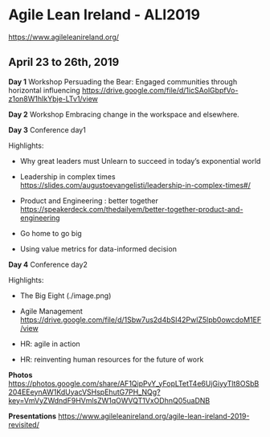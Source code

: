 

# Agile Lean Ireland - ALI2019

https://www.agileleanireland.org/

## April 23 to 26th, 2019

**Day 1**
Workshop
Persuading the Bear: Engaged communities through horizontal influencing
https://drive.google.com/file/d/1icSAolGbpfVo-z1on8W1hIkYbje-LTv1/view

**Day 2**
Workshop
Embracing change in the workspace and elsewhere.

**Day 3**
Conference day1

Highlights:

- Why great leaders must Unlearn to succeed in today’s exponential world

- Leadership in complex times
https://slides.com/augustoevangelisti/leadership-in-complex-times#/

- Product and Engineering : better together
https://speakerdeck.com/thedailyem/better-together-product-and-engineering

- Go home to go big

- Using value metrics for data-informed decision


**Day 4**
Conference day2

Highlights:

- The Big Eight
(./image.png)

- Agile Management
https://drive.google.com/file/d/1Sbw7us2d4bSI42PwlZ5lpb0owcdoM1EF/view

- HR: agile in action

- HR: reinventing human resources for the future of work



**Photos**
https://photos.google.com/share/AF1QipPvY_yFopLTetT4e6UjGiyyTlt8OSbB204EEeynAW1KdUyacVSHspEhutG7PH_NQg?key=VmVyZWdndF9HVmlsZW1qOWVQT1VxODhnQ05uaDNB

**Presentations**
https://www.agileleanireland.org/agile-lean-ireland-2019-revisited/


